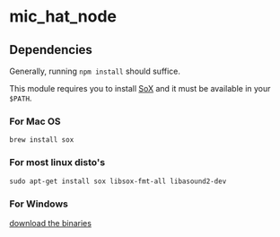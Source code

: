 # mic_hat_node

## Dependencies

Generally, running `npm install` should suffice.

This module requires you to install [SoX](http://sox.sourceforge.net) and it must be available in your `$PATH`.

### For Mac OS
`brew install sox`

### For most linux disto's
`sudo apt-get install sox libsox-fmt-all libasound2-dev`

### For Windows
[download the binaries](http://sourceforge.net/projects/sox/files/latest/download)
```
